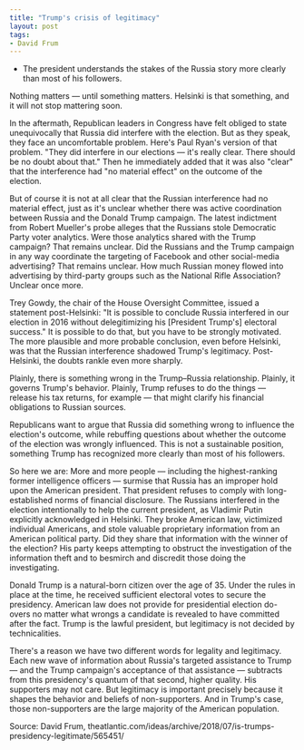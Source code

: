 ```yaml
---
title: "Trump's crisis of legitimacy"
layout: post
tags:
- David Frum
---
```


- The president understands the stakes of the Russia story more clearly than most of his followers.

Nothing matters — until something matters. Helsinki is that something, and it will not stop mattering soon.

In the aftermath, Republican leaders in Congress have felt obliged to state unequivocally that Russia did interfere with the election. But as they speak, they face an uncomfortable problem. Here's Paul Ryan's version of that problem. "They did interfere in our elections — it's really clear. There should be no doubt about that." Then he immediately added that it was also "clear" that the interference had "no material effect" on the outcome of the election.

But of course it is not at all clear that the Russian interference had no material effect, just as it's unclear whether there was active coordination between Russia and the Donald Trump campaign. The latest indictment from Robert Mueller's probe alleges that the Russians stole Democratic Party voter analytics. Were those analytics shared with the Trump campaign? That remains unclear. Did the Russians and the Trump campaign in any way coordinate the targeting of Facebook and other social-media advertising? That remains unclear. How much Russian money flowed into advertising by third-party groups such as the National Rifle Association? Unclear once more.

Trey Gowdy, the chair of the House Oversight Committee, issued a statement post-Helsinki: "It is possible to conclude Russia interfered in our election in 2016 without delegitimizing his [President Trump's] electoral success." It is possible to do that, but you have to be strongly motivated. The more plausible and more probable conclusion, even before Helsinki, was that the Russian interference shadowed Trump's legitimacy. Post-Helsinki, the doubts rankle even more sharply.

Plainly, there is something wrong in the Trump–Russia relationship. Plainly, it governs Trump's behavior. Plainly, Trump refuses to do the things — release his tax returns, for example — that might clarify his financial obligations to Russian sources.

Republicans want to argue that Russia did something wrong to influence the election's outcome, while rebuffing questions about whether the outcome of the election was wrongly influenced. This is not a sustainable position, something Trump has recognized more clearly than most of his followers.

So here we are: More and more people — including the highest-ranking former intelligence officers — surmise that Russia has an improper hold upon the American president. That president refuses to comply with long-established norms of financial disclosure. The Russians interfered in the election intentionally to help the current president, as Vladimir Putin explicitly acknowledged in Helsinki. They broke American law, victimized individual Americans, and stole valuable proprietary information from an American political party. Did they share that information with the winner of the election? His party keeps attempting to obstruct the investigation of the information theft and to besmirch and discredit those doing the investigating.

Donald Trump is a natural-born citizen over the age of 35. Under the rules in place at the time, he received sufficient electoral votes to secure the presidency. American law does not provide for presidential election do-overs no matter what wrongs a candidate is revealed to have committed after the fact. Trump is the lawful president, but legitimacy is not decided by technicalities.

There's a reason we have two different words for legality and legitimacy. Each new wave of information about Russia's targeted assistance to Trump — and the Trump campaign's acceptance of that assistance — subtracts from this presidency's quantum of that second, higher quality. His supporters may not care. But legitimacy is important precisely because it shapes the behavior and beliefs of non-supporters. And in Trump's case, those non-supporters are the large majority of the American population.

Source: David Frum, theatlantic.com/ideas/archive/2018/07/is-trumps-presidency-legitimate/565451/
